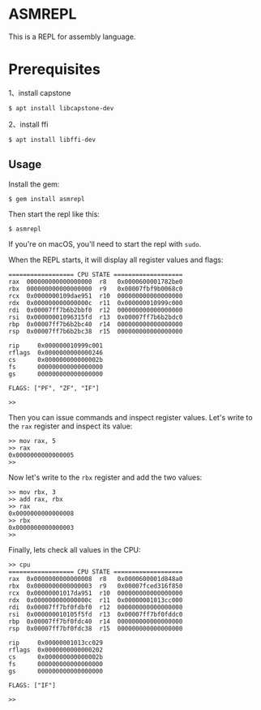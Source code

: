 # ASMREPL

This is a REPL for assembly language.

# Prerequisites
1、install capstone
```
$ apt install libcapstone-dev
```
2、install ffi
```
$ apt install libffi-dev
```
## Usage

Install the gem:

```
$ gem install asmrepl
```

Then start the repl like this:

```
$ asmrepl
```

If you're on macOS, you'll need to start the repl with `sudo`.

When the REPL starts, it will display all register values and flags:

```
================== CPU STATE ===================
rax  000000000000000000  r8   0x0000600001782be0
rbx  000000000000000000  r9   0x00007fbf9b0068c0
rcx  0x0000000109dae951  r10  000000000000000000
rdx  0x000000000000000c  r11  0x000000010999c000
rdi  0x00007ff7b6b2bbf0  r12  000000000000000000
rsi  0x00000001096315fd  r13  0x00007ff7b6b2bdc0
rbp  0x00007ff7b6b2bc40  r14  000000000000000000
rsp  0x00007ff7b6b2bc38  r15  000000000000000000

rip     0x000000010999c001
rflags  0x0000000000000246
cs      0x000000000000002b
fs      000000000000000000
gs      000000000000000000

FLAGS: ["PF", "ZF", "IF"]

>> 
```

Then you can issue commands and inspect register values.  Let's write to the
`rax` register and inspect its value:

```
>> mov rax, 5
>> rax
0x0000000000000005
>> 
```

Now let's write to the `rbx` register and add the two values:

```
>> mov rbx, 3
>> add rax, rbx
>> rax
0x0000000000000008
>> rbx
0x0000000000000003
>> 
```

Finally, lets check all values in the CPU:

```
>> cpu
================== CPU STATE ===================
rax  0x0000000000000008  r8   0x0000600001d848a0
rbx  0x0000000000000003  r9   0x00007fced316f850
rcx  0x00000001017da951  r10  000000000000000000
rdx  0x000000000000000c  r11  0x00000001013cc000
rdi  0x00007ff7bf0fdbf0  r12  000000000000000000
rsi  0x000000010105f5fd  r13  0x00007ff7bf0fddc0
rbp  0x00007ff7bf0fdc40  r14  000000000000000000
rsp  0x00007ff7bf0fdc38  r15  000000000000000000

rip     0x00000001013cc029
rflags  0x0000000000000202
cs      0x000000000000002b
fs      000000000000000000
gs      000000000000000000

FLAGS: ["IF"]

>> 
```
